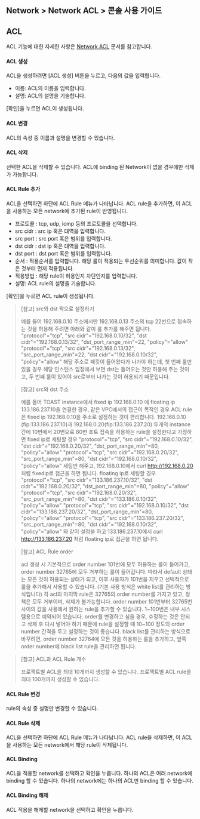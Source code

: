 ## Network > Network ACL > 콘솔 사용 가이드

## ACL
ACL 기능에 대한 자세한 사항은 [Network ACL](/Network/Network%20ACL/ko/overview/) 문서를 참고합니다.

#### ACL 생성
ACL을 생성하려면 [ACL 생성] 버튼을 누르고, 다음의 값을 입력합니다.

* 이름: ACL의 이름을 입력합니다.
* 설명: ACL의 설명을 기술합니다.

[확인]을 누르면 ACL이 생성됩니다.

#### ACL 변경
ACL의 속성 중 이름과 설명을 변경할 수 있습니다.

#### ACL 삭제
선택한 ACL을 삭제할 수 있습니다.
ACL에 binding 된 Network이 없을 경우에만 삭제가 가능합니다.

#### ACL Rule 추가
ACL을 선택하면 하단에 ACL Rule 메뉴가 나타납니다.
ACL rule을 추가하면, 이 ACL을 사용하는 모든 network에 추가된 rule이 반영됩니다.

* 프로토콜 : tcp, udp, icmp 등의 프로토콜을 선택합니다.
* src cidr : src ip 혹은 대역을 입력합니다.
* src port : src port 혹은 범위를 입력합니다.
* dst cidr : dst ip 혹은 대역을 입력합니다.
* dst port : dst port 혹은 범위를 입력합니다.
* 순서 : 적용순서를 입력합니다. 해당 룰이 적용되는 우선순위를 의미합니다. 값이 작은 것부터 먼저 적용됩니다.
* 적용방법 : 해당 rule이 허용인지 차단인지를 입력합니다.
* 설명: ACL rule의 설명을 기술합니다.

[확인]을 누르면 ACL rule이 생성됩니다.

> [참고] src와 dst 짝으로 설정하기
>
> 예를 들어 192.168.0.10 주소에서만 192.168.0.13 주소의 tcp 22번으로 접속하는 것을 허용해 주려면 아래와 같이 룰 추가를 해주면 됩니다.
> "protocol"="tcp", "src cidr"="192.168.0.10/32", "dst cidr"="192.168.0.13/32", "dst_port_range_min"=22, "policy"="allow"
> "protocol"="tcp", "src cidr"="192.168.0.13/32", "src_port_range_min"=22, "dst cidr"="192.168.0.10/32", "policy"="allow"
> 해당 주소로 패킷이 들어왔다가 나가야 하는데, 첫 번째 룰만 있을 경우 해당 인스턴스 입장에서 보면 dst는 들어오는 것만 허용해 주는 것이고, 두 번째 룰이 있어야 src로부터 나가는 것이 허용되기 때문입니다.

> [참고] src와 dst 주소
>
> 예를 들어 TOAST instance에서 fixed ip 192.168.0.10 에 floating ip 133.186.237.10을 연결한 경우, 같은 VPC에서의 접근이 목적인 경우 
> ACL rule은 fixed ip 192.168.0.10을 주소로 설정하는 것이 편리합니다.
> 192.168.0.10 (fip:133.186.237.10)과  192.168.0.20(fip:133.186.237.20) 두개의 instance간에 10번에서 20번으로 80번 포트 접속을 허용하는 rule을 설정한다고 가정하면
> fixed ip로 세팅할 경우
> "protocol"="tcp", "src cidr"="192.168.0.10/32", "dst cidr"="192.168.0.20/32", "dst_port_range_min"=80, "policy"="allow"
> "protocol"="tcp", "src cidr"="192.168.0.20/32", "src_port_range_min"=80, "dst cidr"="192.168.0.10/32", "policy"="allow"
> 세팅만 해주고, 192.168.0.10에서 curl http://192.168.0.20 처럼 fixedip로 접근을 하면 됩니다.
> floating ip로 세팅할 경우
> "protocol"="tcp", "src cidr"="133.186.237.10/32", "dst cidr"="192.168.0.20/32", "dst_port_range_min"=80, "policy"="allow"
> "protocol"="tcp", "src cidr"="192.168.0.20/32", "src_port_range_min"=80, "dst cidr"="133.186.0.10/32", "policy"="allow"
> "protocol"="tcp", "src cidr"="192.168.0.10/32", "dst cidr"="133.186.237.20/32", "dst_port_range_min"=80, "policy"="allow"
> "protocol"="tcp", "src cidr"="133.186.237.20/32", "src_port_range_min"=80, "dst cidr"="192.168.0.10/32", "policy"="allow"
> 와 같이 설정을 하고 133.186.237.10에서 curl http://133.186.237.20 처럼 floating ip로 접근을 하면 됩니다.

> [참고] ACL Rule order
>
> acl 생성 시 기본적으로 order number 101번에 모두 허용하는 룰이 들어가고, order number 32765에 모두 거부하는 룰이 들어갑니다.
> 따라서 default 상태는 모든 것이 허용되는 상태가 되고, 이후 사용자가 101번을 지우고 선택적으로 룰을 추가해서 사용할 수 있습니다. (기본 사용 방식은 white list를 관리하는 방식입니다)
> 각 acl의 마지막 rule은 32765의 order number를 가지고 있고, 정책은 모두 거부이며, 삭제가 불가능합니다.
> order number 101번부터 32765번 사이의 값을 사용해서 원하는 rule을 추가할 수 있습니다.
> 1~100번은 내부 시스템용으로 예약되어 있습니다.
> order를 변경하고 싶을 경우, 수정하는 것은 안되고 삭제 후 다시 넣어야 하기 때문에 rule을 설정할 때 10~100 정도의 order number 간격을 두고 설정하는 것이 좋습니다.
> black list를 관리하는 방식으로 바꾸려면, order number 32764에 모든 것을 허용하는 룰을 추가하고, 앞쪽 order number에 black list rule을 관리하면 됩니다.

> [참고] ACL과 ACL Rule 개수
>
> 프로젝트별 ACL을 최대 10개까지 생성할 수 있습니다. 
> 프로젝트별 ACL rule을 최대 100개까지 생성할 수 있습니다.

#### ACL Rule 변경
rule의 속성 중 설명만 변경할 수 있습니다.

#### ACL Rule 삭제
ACL을 선택하면 하단에 ACL Rule 메뉴가 나타납니다.
ACL rule을 삭제하면, 이 ACL을 사용하는 모든 network에서 해당 rule이 삭제됩니다.

#### ACL Binding
ACL을 적용할 network를 선택하고 확인을 누릅니다.
하나의 ACL은 여러 network에 binding 할 수 있습니다.
하나의 network에는 하나의 ACL만 binding 할 수 있습니다.

#### ACL Binding 해제
ACL 적용을 해제할 network을 선택하고 확인을 누릅니다.
